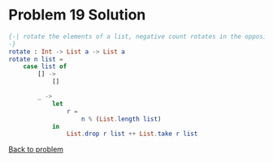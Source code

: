 # Problem 19 Solution

```elm
{-| rotate the elements of a list, negative count rotates in the opposite direction
-}
rotate : Int -> List a -> List a
rotate n list =
    case list of
        [] ->
            []

        _ ->
            let
                r =
                    n % (List.length list)
            in
                List.drop r list ++ List.take r list
```

[Back to problem](../p/p19.md)

